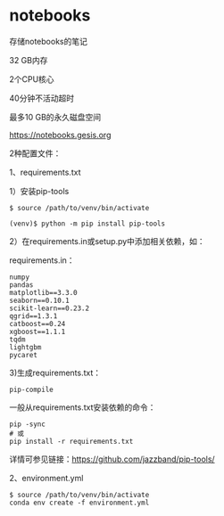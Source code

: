 # notebooks
存储notebooks的笔记

32 GB内存

2个CPU核心

40分钟不活动超时

最多10 GB的永久磁盘空间

https://notebooks.gesis.org


2种配置文件：

1、requirements.txt

1）安装pip-tools

```
$ source /path/to/venv/bin/activate

(venv)$ python -m pip install pip-tools
```

2）在requirements.in或setup.py中添加相关依赖，如：

requirements.in：

```
numpy
pandas
matplotlib==3.3.0
seaborn==0.10.1
scikit-learn==0.23.2
qgrid==1.3.1
catboost==0.24
xgboost==1.1.1
tqdm
lightgbm
pycaret
```
3)生成requirements.txt：
```
pip-compile
```


一般从requirements.txt安装依赖的命令：

```
pip -sync
# 或
pip install -r requirements.txt
```


详情可参见链接：https://github.com/jazzband/pip-tools/


2、environment.yml

```
$ source /path/to/venv/bin/activate
conda env create -f environment.yml
```


